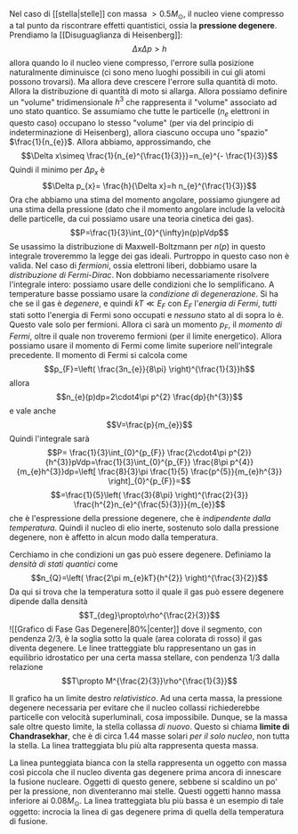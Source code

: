Nel caso di [[stella|stelle]] con massa $>0.5M_{\odot}$, il nucleo viene compresso a tal punto da riscontrare effetti quantistici, ossia la **pressione degenere**. Prendiamo la [[Disuguaglianza di Heisenberg]]:
$$\Delta x\Delta p>h$$
allora quando lo il nucleo viene compresso, l'errore sulla posizione naturalmente diminuisce (ci sono meno luoghi possibili in cui gli atomi possono trovarsi). Ma allora deve crescere l'errore sulla quantità di moto. Allora la distribuzione di quantità di moto si allarga. Allora possiamo definire un "volume" tridimensionale $h^{3}$ che rappresenta il "volume" associato ad uno stato quantico. Se assumiamo che tutte le particelle ($n_{e}$ elettroni in questo caso) occupano lo stesso "volume" (per via del principio di indeterminazione di Heisenberg), allora ciascuno occupa uno "spazio" $\frac{1}{n_{e}}$. Allora abbiamo, approssimando, che $$\Delta x\simeq \frac{1}{n_{e}^{\frac{1}{3}}}=n_{e}^{- \frac{1}{3}}$$Quindi il minimo per $\Delta p_{x}$ è $$\Delta p_{x}= \frac{h}{\Delta x}=h n_{e}^{\frac{1}{3}}$$Ora che abbiamo una stima del momento angolare, possiamo giungere ad una stima della pressione (dato che il momento angolare include la velocità delle particelle, da cui possiamo usare una teoria cinetica dei gas). $$P=\frac{1}{3}\int_{0}^{\infty}n(p)pVdp$$Se usassimo la distribuzione di Maxwell-Boltzmann per $n(p)$ in questo integrale troveremmo la legge dei gas ideali. Purtroppo in questo caso non è valida. Nel caso di *fermioni*, ossia elettroni liberi, dobbiamo usare la *distribuzione di Fermi-Dirac*. Non dobbiamo necessariamente risolvere l'integrale intero: possiamo usare delle condizioni che lo semplificano. A temperature basse possiamo usare la *condizione di degenerazione*. Si ha che se il gas è *degenere*, e quindi $kT\ll E_{F}$ con $E_{F}$ l'*energia di Fermi*, *tutti* stati sotto l'energia di Fermi sono occupati e *nessuno* stato al di sopra lo è. Questo vale solo per fermioni. Allora ci sarà un momento $p_{F}$, il *momento di Fermi*, oltre il quale non troveremo fermioni (per il limite energetico). Allora possiamo usare il momento di Fermi come limite superiore nell'integrale precedente. Il momento di Fermi si calcola come $$p_{F}=\left( \frac{3n_{e}}{8\pi} \right)^{\frac{1}{3}}h$$allora $$n_{e}(p)dp=2\cdot4\pi p^{2} \frac{dp}{h^{3}}$$e vale anche $$V=\frac{p}{m_{e}}$$Quindi l'integrale sarà $$P= \frac{1}{3}\int_{0}^{p_{F}} \frac{2\cdot4\pi p^{2}}{h^{3}}pVdp=\frac{1}{3}\int_{0}^{p_{F}} \frac{8\pi p^{4}}{m_{e}h^{3}}dp=\left[ \frac{8}{3}\pi \frac{1}{5} \frac{p^{5}}{m_{e}h^{3}} \right]_{0}^{p_{F}}=$$$$=\frac{1}{5}\left( \frac{3}{8\pi} \right)^{\frac{2}{3}} \frac{h^{2}n_{e}^{\frac{5}{3}}}{m_{e}}$$che è l'espressione della pressione degenere, che è *indipendente dalla temperatura*. Quindi il nucleo di elio inerte, sostenuto solo dalla pressione degenere, non è affetto in alcun modo dalla temperatura.

Cerchiamo in che condizioni un gas può essere degenere. Definiamo la *densità di stati quantici* come
$$n_{Q}=\left( \frac{2\pi m_{e}kT}{h^{2}} \right)^{\frac{3}{2}}$$
Da qui si trova che la temperatura sotto il quale il gas può essere degenere dipende dalla densità
$$T_{deg}\propto\rho^{\frac{2}{3}}$$
![[Grafico di Fase Gas Degenere|80%|center]]
dove il segmento, con pendenza $2/3$, è la soglia sotto la quale (area colorata di rosso) il gas diventa degenere. Le linee tratteggiate blu rappresentano un gas in equilibrio idrostatico per una certa massa stellare, con pendenza $1/3$ dalla relazione
$$T\propto M^{\frac{2}{3}}\rho^{\frac{1}{3}}$$

Il grafico ha un limite destro *relativistico*. Ad una certa massa, la pressione degenere necessaria per evitare che il nucleo collassi richiederebbe particelle con velocità superluminali, cosa impossibile. Dunque, se la massa sale oltre questo limite, la stella collassa *di nuovo*. Questo si chiama **limite di Chandrasekhar**, che è di circa 1.44 masse solari *per il solo nucleo*, non tutta la stella. La linea tratteggiata blu più alta rappresenta questa massa.

La linea punteggiata bianca con la stella rappresenta un oggetto con massa così piccola che il nucleo diventa gas degenere prima ancora di innescare la fusione nucleare. Oggetti di questo genere, sebbene si scaldino un po' per la pressione, non diventeranno mai stelle. Questi oggetti hanno massa inferiore ai $0.08M_{\odot}$. La linea tratteggiata blu più bassa è un esempio di tale oggetto: incrocia la linea di gas degenere prima di quella della temperatura di fusione.